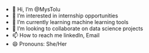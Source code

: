 - 👋 Hi, I’m @MysTolu
- 👀 I’m interested in internship opportunities
- 🌱 I’m currently learning machine learning tools
- 💞️ I’m looking to collaborate on data science projects
- 📫 How to reach me linkedIn, Email
- 😄 Pronouns: She/Her

<!---
MysTolu/MysTolu is a ✨ special ✨ repository because its `README.md` (this file) appears on your GitHub profile.
You can click the Preview link to take a look at your changes.
--->
